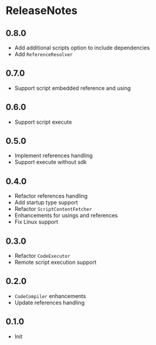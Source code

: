 # ReleaseNotes

## 0.8.0

- Add additional scripts option to include dependencies
- Add `ReferenceResolver`

## 0.7.0

- Support script embedded reference and using

## 0.6.0

- Support script execute

## 0.5.0

- Implement references handling
- Support execute without sdk

## 0.4.0

- Refactor references handling
- Add startup type support
- Refactor `ScriptContentFetcher`
- Enhancements for usings and references
- Fix Linux support

## 0.3.0

- Refactor `CodeExecutor`
- Remote script execution support

## 0.2.0

- `CodeCompiler` enhancements
- Update references handling

## 0.1.0

- Init
